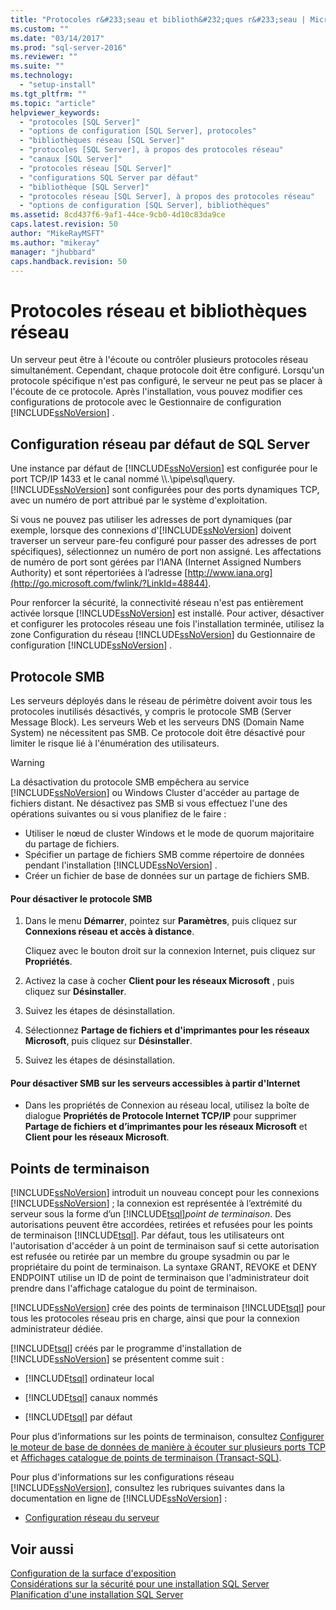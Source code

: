 ```yaml
---
title: "Protocoles r&#233;seau et biblioth&#232;ques r&#233;seau | Microsoft Docs"
ms.custom: ""
ms.date: "03/14/2017"
ms.prod: "sql-server-2016"
ms.reviewer: ""
ms.suite: ""
ms.technology: 
  - "setup-install"
ms.tgt_pltfrm: ""
ms.topic: "article"
helpviewer_keywords: 
  - "protocoles [SQL Server]"
  - "options de configuration [SQL Server], protocoles"
  - "bibliothèques réseau [SQL Server]"
  - "protocoles [SQL Server], à propos des protocoles réseau"
  - "canaux [SQL Server]"
  - "protocoles réseau [SQL Server]"
  - "configurations SQL Server par défaut"
  - "bibliothèque [SQL Server]"
  - "protocoles réseau [SQL Server], à propos des protocoles réseau"
  - "options de configuration [SQL Server], bibliothèques"
ms.assetid: 8cd437f6-9af1-44ce-9cb0-4d10c83da9ce
caps.latest.revision: 50
author: "MikeRayMSFT"
ms.author: "mikeray"
manager: "jhubbard"
caps.handback.revision: 50
---
```

# Protocoles r&#233;seau et biblioth&#232;ques r&#233;seau
  Un serveur peut être à l'écoute ou contrôler plusieurs protocoles réseau simultanément. Cependant, chaque protocole doit être configuré. Lorsqu'un protocole spécifique n'est pas configuré, le serveur ne peut pas se placer à l'écoute de ce protocole. Après l'installation, vous pouvez modifier ces configurations de protocole avec le Gestionnaire de configuration [!INCLUDE[ssNoVersion](../../includes/ssnoversion-md.md)] .  
  
## Configuration réseau par défaut de SQL Server  
 Une instance par défaut de [!INCLUDE[ssNoVersion](../../includes/ssnoversion-md.md)] est configurée pour le port TCP/IP 1433 et le canal nommé \\\\.\pipe\sql\query. [!INCLUDE[ssNoVersion](../../includes/ssnoversion-md.md)] sont configurées pour des ports dynamiques TCP, avec un numéro de port attribué par le système d'exploitation.  
  
 Si vous ne pouvez pas utiliser les adresses de port dynamiques (par exemple, lorsque des connexions d'[!INCLUDE[ssNoVersion](../../includes/ssnoversion-md.md)] doivent traverser un serveur pare-feu configuré pour passer des adresses de port spécifiques), sélectionnez un numéro de port non assigné. Les affectations de numéro de port sont gérées par l’IANA (Internet Assigned Numbers Authority) et sont répertoriées à l’adresse [http://www.iana.org](http://go.microsoft.com/fwlink/?LinkId=48844).  
  
 Pour renforcer la sécurité, la connectivité réseau n'est pas entièrement activée lorsque [!INCLUDE[ssNoVersion](../../includes/ssnoversion-md.md)] est installé. Pour activer, désactiver et configurer les protocoles réseau une fois l'installation terminée, utilisez la zone Configuration du réseau [!INCLUDE[ssNoVersion](../../includes/ssnoversion-md.md)] du Gestionnaire de configuration [!INCLUDE[ssNoVersion](../../includes/ssnoversion-md.md)] .  
  
## Protocole SMB  
 Les serveurs déployés dans le réseau de périmètre doivent avoir tous les protocoles inutilisés désactivés, y compris le protocole SMB (Server Message Block). Les serveurs Web et les serveurs DNS (Domain Name System) ne nécessitent pas SMB. Ce protocole doit être désactivé pour limiter le risque lié à l'énumération des utilisateurs.  
  
> [!WARNING]  
>  La désactivation du protocole SMB empêchera au service [!INCLUDE[ssNoVersion](../../includes/ssnoversion-md.md)] ou Windows Cluster d'accéder au partage de fichiers distant. Ne désactivez pas SMB si vous effectuez l'une des opérations suivantes ou si vous planifiez de le faire :  
>   
>  -   Utiliser le nœud de cluster Windows et le mode de quorum majoritaire du partage de fichiers.  
> -   Spécifier un partage de fichiers SMB comme répertoire de données pendant l'installation [!INCLUDE[ssNoVersion](../../includes/ssnoversion-md.md)] .  
> -   Créer un fichier de base de données sur un partage de fichiers SMB.  
  
#### Pour désactiver le protocole SMB  
  
1.  Dans le menu **Démarrer**, pointez sur **Paramètres**, puis cliquez sur **Connexions réseau et accès à distance**.  
  
     Cliquez avec le bouton droit sur la connexion Internet, puis cliquez sur **Propriétés**.  
  
2.  Activez la case à cocher **Client pour les réseaux Microsoft** , puis cliquez sur **Désinstaller**.  
  
3.  Suivez les étapes de désinstallation.  
  
4.  Sélectionnez **Partage de fichiers et d'imprimantes pour les réseaux Microsoft**, puis cliquez sur **Désinstaller**.  
  
5.  Suivez les étapes de désinstallation.  
  
#### Pour désactiver SMB sur les serveurs accessibles à partir d'Internet  
  
-   Dans les propriétés de Connexion au réseau local, utilisez la boîte de dialogue **Propriétés de Protocole Internet TCP/IP** pour supprimer **Partage de fichiers et d’imprimantes pour les réseaux Microsoft** et **Client pour les réseaux Microsoft**.  
  
## Points de terminaison  
 [!INCLUDE[ssNoVersion](../../includes/ssnoversion-md.md)] introduit un nouveau concept pour les connexions [!INCLUDE[ssNoVersion](../../includes/ssnoversion-md.md)] ; la connexion est représentée à l’extrémité du serveur sous la forme d’un [!INCLUDE[tsql](../../includes/tsql-md.md)]*point de terminaison*. Des autorisations peuvent être accordées, retirées et refusées pour les points de terminaison [!INCLUDE[tsql](../../includes/tsql-md.md)]. Par défaut, tous les utilisateurs ont l'autorisation d'accéder à un point de terminaison sauf si cette autorisation est refusée ou retirée par un membre du groupe sysadmin ou par le propriétaire du point de terminaison. La syntaxe GRANT, REVOKE et DENY ENDPOINT utilise un ID de point de terminaison que l'administrateur doit prendre dans l'affichage catalogue du point de terminaison.  
  
 [!INCLUDE[ssNoVersion](../../includes/ssnoversion-md.md)] crée des points de terminaison [!INCLUDE[tsql](../../includes/tsql-md.md)] pour tous les protocoles réseau pris en charge, ainsi que pour la connexion administrateur dédiée.  
  
 [!INCLUDE[tsql](../../includes/tsql-md.md)] créés par le programme d'installation de [!INCLUDE[ssNoVersion](../../includes/ssnoversion-md.md)] se présentent comme suit :  
  
-   [!INCLUDE[tsql](../../includes/tsql-md.md)] ordinateur local  
  
-   [!INCLUDE[tsql](../../includes/tsql-md.md)] canaux nommés  
  
-   [!INCLUDE[tsql](../../includes/tsql-md.md)] par défaut  
  
 Pour plus d’informations sur les points de terminaison, consultez [Configurer le moteur de base de données de manière à écouter sur plusieurs ports TCP](../../database-engine/configure-windows/configure-the-database-engine-to-listen-on-multiple-tcp-ports.md) et [Affichages catalogue de points de terminaison &#40;Transact-SQL&#41;](../../relational-databases/system-catalog-views/endpoints-catalog-views-transact-sql.md).  
  
 Pour plus d'informations sur les configurations réseau [!INCLUDE[ssNoVersion](../../includes/ssnoversion-md.md)], consultez les rubriques suivantes dans la documentation en ligne de [!INCLUDE[ssNoVersion](../../includes/ssnoversion-md.md)] :  
  
-   [Configuration réseau du serveur](../../database-engine/configure-windows/server-network-configuration.md)  
  
## Voir aussi  
 [Configuration de la surface d'exposition](../../relational-databases/security/surface-area-configuration.md)   
 [Considérations sur la sécurité pour une installation SQL Server](../../sql-server/install/security-considerations-for-a-sql-server-installation.md)   
 [Planification d'une installation SQL Server](../../sql-server/install/planning-a-sql-server-installation.md)  
  
  
